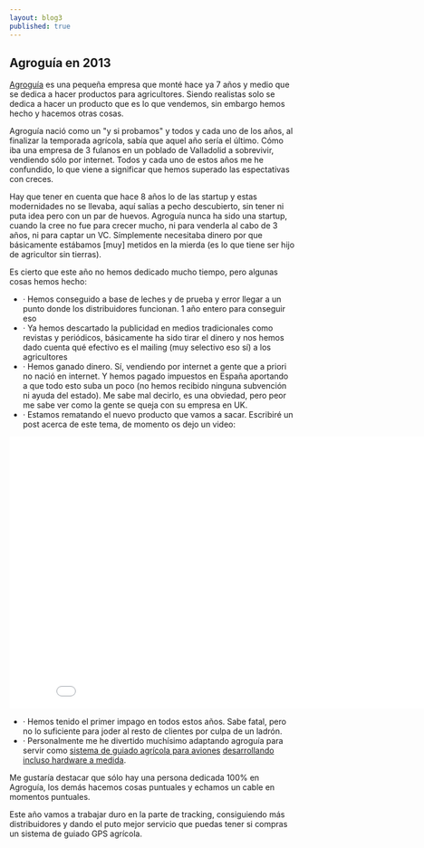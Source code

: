 ```yaml
---
layout: blog3
published: true
---
```


## Agroguía en 2013	

[Agroguía](http://agroguia.es) es una pequeña empresa que monté hace ya 7 años y medio que se dedica a hacer productos para agricultores. Siendo realistas solo se dedica a hacer un producto que es lo que vendemos, sin embargo hemos hecho y hacemos otras cosas.

Agroguía nació como un "y si probamos" y todos y cada uno de los años, al finalizar la temporada agrícola, sabía que aquel año sería el último. Cómo iba una empresa de 3 fulanos en un poblado de Valladolid a sobrevivir, vendiendo sólo por internet. Todos y cada uno de estos años me he confundido, lo que viene a significar que hemos superado las espectativas con creces. 

Hay que tener en cuenta que hace 8 años lo de las startup y estas modernidades no se llevaba, aquí salías a pecho descubierto, sin tener ni puta idea pero con un par de huevos. Agroguía nunca ha sido una startup, cuando la cree no fue para crecer mucho, ni para venderla al cabo de 3 años, ni para captar un VC. Símplemente  necesitaba dinero por que básicamente estábamos \[muy\] metidos en la mierda (es lo que tiene ser hijo de agricultor sin tierras).

Es cierto que este año no hemos dedicado mucho tiempo, pero algunas cosas hemos hecho:

- · Hemos conseguido a base de leches y de prueba y error llegar a un punto donde los distribuidores funcionan. 1 año entero para conseguir eso
- · Ya hemos descartado la publicidad en medios tradicionales como revistas y periódicos, básicamente ha sido tirar el dinero y nos hemos dado cuenta qué efectivo es el mailing \(muy selectivo eso sí\) a los agricultores
- · Hemos ganado dinero. Sí, vendiendo por internet a gente que a priori no nació en
internet. Y hemos pagado impuestos en España aportando a que todo esto suba un poco (no hemos recibido ninguna subvención ni ayuda del estado). Me sabe mal decirlo, es una obviedad, pero peor me sabe ver como la gente se queja con su empresa en UK.
- · Estamos rematando el nuevo producto que vamos a sacar. Escribiré un post acerca de este tema, de momento os dejo un video:

<iframe width="853" height="480" src="//www.youtube.com/embed/8fsWXYM_SCI" frameborder="0"></iframe>

- · Hemos tenido el primer impago en todos estos años. Sabe fatal, pero no lo suficiente para joder al resto de clientes por culpa de un ladrón.
- · Personalmente me he divertido muchísimo adaptando agroguía para servir como [sistema de guiado agrícola para aviones](http://blog.agroguia.es/blog/wordpress/2013/06/24/guiado-gps-aviones-helicoptero/) [desarrollando incluso hardware a medida](http://instagram.com/p/ad4gxBPK_F/).

Me gustaría destacar que sólo hay una persona dedicada 100% en Agroguía, los demás hacemos cosas puntuales y echamos un cable en momentos puntuales.

Este año vamos a trabajar duro en la parte de tracking, consiguiendo más distribuidores y dando el puto mejor servicio que puedas tener si compras un sistema de guiado GPS agrícola.